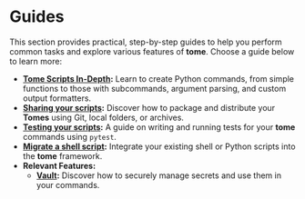 # Guides

This section provides practical, step-by-step guides to help you perform common
tasks and explore various features of **tome**. Choose a guide below to learn
more:

* **[Tome Scripts In-Depth](in_depth.md):** Learn to create Python commands,
  from simple functions to those with subcommands, argument parsing, and custom
  output formatters.
* **[Sharing your scripts](share.md):** Discover how to package and distribute
  your **Tomes** using Git, local folders, or archives.
* **[Testing your scripts](testing.md):** A guide on writing and running tests
  for your **tome** commands using `pytest`.
* **[Migrate a shell script](migrate_script.md):** Integrate your existing shell or
  Python scripts into the **tome** framework.
* **Relevant Features:**
    * **[Vault](features/vault.md):** Discover how to securely manage secrets
      and use them in your commands.
